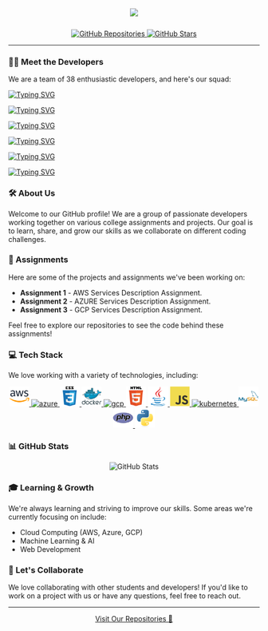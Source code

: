 <h1 align="center">
    <img src="https://readme-typing-svg.herokuapp.com/?font=Poppins&weight=700&size=35&center=true&vCenter=true&color=00F7CA&width=800&height=70&duration=5500&lines=Hi+There!+👋;+We+are+The+Sigma+Developers!;" />
</h1>

<p align="center">
  <a href="https://github.com/The-Sigma-Developers?tab=repositories">
    <img src="https://img.shields.io/badge/Repositories-4-blue?style=social" alt="GitHub Repositories" />
</a>

  <a href="https://github.com/The-Sigma-Developers?tab=stars">
    <img src="https://img.shields.io/github/stars/The-Sigma-Developers?label=Stars&style=social" alt="GitHub Stars" />
  </a>
</p>

---
### 🧑‍💻 Meet the Developers

We are a team of 38 enthusiastic developers, and here's our squad:

[![Typing SVG](https://readme-typing-svg.herokuapp.com?font=Poppins&weight=700&size=28&duration=5000&pause=3000&color=FF9933&center=true&vCenter=true&width=1200&height=50&lines=Abdul+%7C+Areena+%7C+Ashutosh+%7C+Bhavdeep+%7C+Bhumika+%7C+Devyanshu)](https://git.io/typing-svg)

[![Typing SVG](https://readme-typing-svg.herokuapp.com?font=Poppins&weight=700&size=28&duration=5000&pause=3000&color=FF9933&center=true&vCenter=true&width=1200&height=50&lines=Digvijaya+%7C+Divyanshu+%7C+Durgesh+%7C+Eshban+%7C+Faiza+%7C+Gourav+%7C+Hemant)](https://git.io/typing-svg)

[![Typing SVG](https://readme-typing-svg.herokuapp.com?font=Poppins&weight=700&size=30&duration=5000&pause=3000&color=FFFFFF&center=true&vCenter=true&width=1200&height=50&lines=Indra+%7C+Karuna+%7C+Marceleno+%7C+Maya+%7C+Shahbaz+%7C+Monika+%7C+Nayan)](https://git.io/typing-svg)

[![Typing SVG](https://readme-typing-svg.herokuapp.com?font=Poppins&weight=700&size=28&duration=5000&pause=3000&color=FFFFFF&center=true&vCenter=true&width=1200&height=50&lines=Nikesh+%7C+Nikhil+%7C+Pankaj+%7C+Payal+%7C+Prashant+%7C+Preeti+%7C+Priyanshu)](https://git.io/typing-svg)

[![Typing SVG](https://readme-typing-svg.herokuapp.com?font=Poppins&weight=700&size=28&duration=5000&pause=3000&color=4DAB4C&center=true&vCenter=true&width=1200&height=50&lines=Raunak+%7C+Sachin+%7C+Sandeep+%7C+Shivani+%7C+Shubham+%7C+Sonia)](https://git.io/typing-svg)

[![Typing SVG](https://readme-typing-svg.herokuapp.com?font=Poppins&weight=700&size=28&duration=5000&pause=3000&color=4DAB4C&center=true&vCenter=true&width=1200&height=50&lines=Sneha+%7C+Hritik+%7C+Stanley+%7C+Tanmay+%7C+Vishal)](https://git.io/typing-svg)


### 🛠️ About Us

Welcome to our GitHub profile! We are a group of passionate developers working together on various college assignments and projects. Our goal is to learn, share, and grow our skills as we collaborate on different coding challenges.

### 🚀 Assignments

Here are some of the projects and assignments we've been working on:

- **Assignment 1** - AWS Services Description Assignment.
- **Assignment 2** - AZURE Services Description Assignment.
- **Assignment 3** - GCP Services Description Assignment.

Feel free to explore our repositories to see the code behind these assignments!

### 💻 Tech Stack

We love working with a variety of technologies, including:
<p align="center"> <a href="https://aws.amazon.com" target="_blank" rel="noreferrer"> <img src="https://raw.githubusercontent.com/devicons/devicon/master/icons/amazonwebservices/amazonwebservices-original-wordmark.svg" alt="aws" width="40" height="40"/> </a> <a href="https://azure.microsoft.com/en-in/" target="_blank" rel="noreferrer"> <img src="https://www.vectorlogo.zone/logos/microsoft_azure/microsoft_azure-icon.svg" alt="azure" width="40" height="40"/> </a> <a href="https://www.w3schools.com/css/" target="_blank" rel="noreferrer"> <img src="https://raw.githubusercontent.com/devicons/devicon/master/icons/css3/css3-original-wordmark.svg" alt="css3" width="40" height="40"/> </a> <a href="https://www.docker.com/" target="_blank" rel="noreferrer"> <img src="https://raw.githubusercontent.com/devicons/devicon/master/icons/docker/docker-original-wordmark.svg" alt="docker" width="40" height="40"/> </a> <a href="https://cloud.google.com" target="_blank" rel="noreferrer"> <img src="https://www.vectorlogo.zone/logos/google_cloud/google_cloud-icon.svg" alt="gcp" width="40" height="40"/> </a> <a href="https://www.w3.org/html/" target="_blank" rel="noreferrer"> <img src="https://raw.githubusercontent.com/devicons/devicon/master/icons/html5/html5-original-wordmark.svg" alt="html5" width="40" height="40"/> </a> <a href="https://www.java.com" target="_blank" rel="noreferrer"> <img src="https://raw.githubusercontent.com/devicons/devicon/master/icons/java/java-original.svg" alt="java" width="40" height="40"/> </a> <a href="https://developer.mozilla.org/en-US/docs/Web/JavaScript" target="_blank" rel="noreferrer"> <img src="https://raw.githubusercontent.com/devicons/devicon/master/icons/javascript/javascript-original.svg" alt="javascript" width="40" height="40"/> </a> <a href="https://kubernetes.io" target="_blank" rel="noreferrer"> <img src="https://www.vectorlogo.zone/logos/kubernetes/kubernetes-icon.svg" alt="kubernetes" width="40" height="40"/> </a> <a href="https://www.mysql.com/" target="_blank" rel="noreferrer"> <img src="https://raw.githubusercontent.com/devicons/devicon/master/icons/mysql/mysql-original-wordmark.svg" alt="mysql" width="40" height="40"/> </a> <a href="https://www.php.net" target="_blank" rel="noreferrer"> <img src="https://raw.githubusercontent.com/devicons/devicon/master/icons/php/php-original.svg" alt="php" width="40" height="40"/> </a> <a href="https://www.python.org" target="_blank" rel="noreferrer"> <img src="https://raw.githubusercontent.com/devicons/devicon/master/icons/python/python-original.svg" alt="python" width="40" height="40"/> </a> </p>

### 📊 GitHub Stats

<p align="center">
  <img src="https://github-readme-stats.vercel.app/api?username=The-Sigma-Developers&show_icons=true&theme=radical" alt="GitHub Stats" />
</p>

### 🎓 Learning & Growth

We're always learning and striving to improve our skills. Some areas we're currently focusing on include:

- Cloud Computing (AWS, Azure, GCP)
- Machine Learning & AI
- Web Development


### 🤝 Let's Collaborate

We love collaborating with other students and developers! If you'd like to work on a project with us or have any questions, feel free to reach out.

---

<p align="center">
  <a href="https://github.com/the-sigma-developers?tab=repositories">Visit Our Repositories 🚀</a>
</p>
